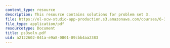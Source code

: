 ```yaml
---
content_type: resource
description: This resource contains solutions for problem set 3.
file: https://ol-ocw-studio-app-production.s3.amazonaws.com/courses/6-341-discrete-time-signal-processing-fall-2005/a2122602041ae9a8080189cbb4aa2383_ps3soln.pdf
file_type: application/pdf
resourcetype: Document
title: ps3soln.pdf
uid: a2122602-041a-e9a8-0801-89cbb4aa2383
---
```


